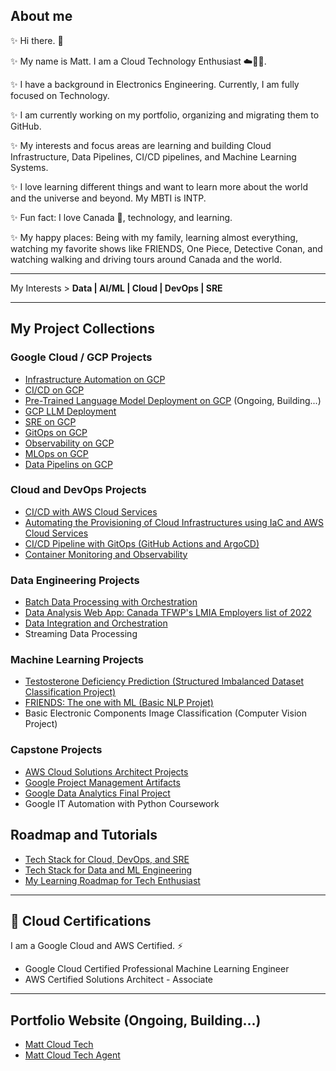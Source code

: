 ## About me 
✨ Hi there. 👋

✨ My name is Matt. I am a Cloud Technology Enthusiast ☁️🧑‍💻.

✨ I have a background in Electronics Engineering. Currently, I am fully focused on Technology. 

✨ I am currently working on my portfolio, organizing and migrating them to GitHub.

✨ My interests and focus areas are learning and building Cloud Infrastructure, Data Pipelines, CI/CD pipelines, and Machine Learning Systems.

✨ I love learning different things and want to learn more about the world and the universe and beyond. My MBTI is INTP.

✨ Fun fact: I love Canada 🍁, technology, and learning.

✨ My happy places: Being with my family, learning almost everything, watching my favorite shows like FRIENDS, One Piece, Detective Conan, and watching walking and driving tours around Canada and the world.  

---

My Interests > **Data | AI/ML | Cloud | DevOps | SRE**

---

## My Project Collections

### Google Cloud / GCP Projects 
* [Infrastructure Automation on GCP](https://github.com/Mregojos/Infrastructure-Automation-GCP)
* [CI/CD on GCP](https://github.com/Mregojos/CI-CD-GCP)
* [Pre-Trained Language Model Deployment on GCP](https://github.com/Mregojos/model-deployment)
(Ongoing, Building...)
* [GCP LLM Deployment](https://github.com/mregojos/GCP-LLM-Deployment)
* [SRE on GCP](https://github.com/Mregojos/SRE-on-GCP)
* [GitOps on GCP](https://github.com/Mregojos/GitOps-on-GCP)
* [Observability on GCP](https://github.com/Mregojos/Observabity-on-GCP)
* [MLOps on GCP](https://github.com/Mregojos/MLOps-GCP)
* [Data Pipelins on GCP](https://github.com/Mregojos/Data-Pipeline-GCP)

### Cloud and DevOps Projects
* [CI/CD with AWS Cloud Services](https://github.com/Mregojos/CI-CD-with-Cloud-Services)
* [Automating the Provisioning of Cloud Infrastructures using IaC and AWS Cloud Services](https://github.com/Mregojos/Cloud-Infrastructures)
* [CI/CD Pipeline with GitOps (GitHub Actions and ArgoCD)](https://github.com/Mregojos/CI-CD-with-GitOps)
* [Container Monitoring and Observability](https://github.com/Mregojos/Monitoring-and-Observability)

### Data Engineering Projects
* [Batch Data Processing with Orchestration](https://github.com/Mregojos/Batch-Data-Processing)
* [Data Analysis Web App: Canada TFWP's LMIA Employers list of 2022](https://github.com/Mregojos/Data-Analysis-App)
* [Data Integration and Orchestration](https://github.com/Mregojos/Data-Integration)
* Streaming Data Processing

### Machine Learning Projects
* [Testosterone Deficiency Prediction (Structured Imbalanced Dataset Classification Project)](https://github.com/Mregojos/TDC-Project)
* [FRIENDS: The one with ML (Basic NLP Projet)](https://github.com/Mregojos/FTOWML-Project)
* Basic Electronic Components Image Classification (Computer Vision Project)

### Capstone Projects
* [AWS Cloud Solutions Architect Projects](https://github.com/Mregojos/AWS-Cloud-Solutions-Architect)
* [Google Project Management Artifacts](https://github.com/Mregojos/Project-Management-Artifacts)
* [Google Data Analytics Final Project](https://github.com/Mregojos/Data-Analytics-Final-Project)
* Google IT Automation with Python Coursework

## Roadmap and Tutorials
* [Tech Stack for Cloud, DevOps, and SRE](https://github.com/Mregojos/tech-stack)
* [Tech Stack for Data and ML Engineering](https://github.com/Mregojos/tech-stack-data-ml)
* [My Learning Roadmap for Tech Enthusiast](https://github.com/mregojos/roadmap-data-ml-ai-cloud-devops-sre)


---
## 💬 Cloud Certifications
I am a Google Cloud and AWS Certified. ⚡
* Google Cloud Certified Professional Machine Learning Engineer
* AWS Certified Solutions Architect - Associate

---
## Portfolio Website (Ongoing, Building...)
* [Matt Cloud Tech](https://mattcloudtech.com)
* [Matt Cloud Tech Agent](https://mattcloudtech.com/Agent)



<!--
**Mregojos/MRegojos** is a ✨ _special_ ✨ repository because its `README.md` (this file) appears on your GitHub profile.

Here are some ideas to get you started:

- 🔭 I’m currently working on ...
- 🌱 I’m currently learning ...
- 👯 I’m looking to collaborate on ...
- 🤔 I’m looking for help with ...
- 💬 Ask me about ...
- 📫 How to reach me: ...
- 😄 Pronouns: ...
- ⚡ Fun fact: ...

-->
